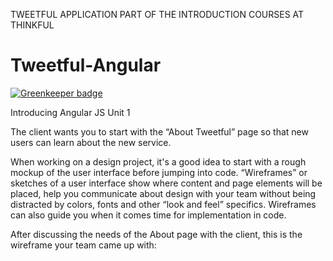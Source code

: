TWEETFUL APPLICATION PART OF THE INTRODUCTION COURSES AT THINKFUL

# Tweetful-Angular

[![Greenkeeper badge](https://badges.greenkeeper.io/skdigital/tweetful-angular.svg)](https://greenkeeper.io/)

Introducing Angular JS Unit 1

The client wants you to start with the “About Tweetful” page so that new users can learn about the new service.

When working on a design project, it's a good idea to start with a rough mockup of the user interface before jumping into code. “Wireframes” or sketches of a user interface show where content and page elements will be placed, help you communicate about design with your team without being distracted by colors, fonts and other “look and feel” specifics. Wireframes can also guide you when it comes time for implementation in code.

After discussing the needs of the About page with the client, this is the wireframe your team came up with:

